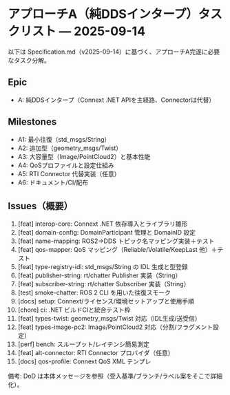 # アプローチA（純DDSインタープ）タスクリスト — 2025-09-14

以下は Specification.md（v2025-09-14）に基づく、アプローチA完遂に必要なタスク分解。

## Epic
- A: 純DDSインタープ（Connext .NET APIを主経路、Connectorは代替）

## Milestones
- A1: 最小往復（std_msgs/String）
- A2: 追加型（geometry_msgs/Twist）
- A3: 大容量型（Image/PointCloud2）と基本性能
- A4: QoSプロファイルと設定仕組み
- A5: RTI Connector 代替実装（任意）
- A6: ドキュメント/CI/配布

## Issues（概要）
1. [feat] interop-core: Connext .NET 依存導入とライブラリ雛形
2. [feat] domain-config: DomainParticipant 管理と DomainID 設定
3. [feat] name-mapping: ROS2→DDS トピック名マッピング実装＋テスト
4. [feat] qos-mapper: QoS マッピング（Reliable/Volatile/KeepLast 他）＋テスト
5. [feat] type-registry-idl: std_msgs/String の IDL 生成と型登録
6. [feat] publisher-string: rt/chatter Publisher 実装（String）
7. [feat] subscriber-string: rt/chatter Subscriber 実装（String）
8. [test] smoke-chatter: ROS 2 CLI を用いた往復スモーク
9. [docs] setup: Connext/ライセンス/環境セットアップと使用手順
10. [chore] ci: .NET ビルドCIと統合テスト枠
11. [feat] types-twist: geometry_msgs/Twist 対応（IDL生成/送受信）
12. [feat] types-image-pc2: Image/PointCloud2 対応（分割/フラグメント設定）
13. [perf] bench: スループット/レイテンシ簡易測定
14. [feat] alt-connector: RTI Connector プロバイダ（任意）
15. [docs] qos-profile: Connext QoS XML テンプレ

備考: DoD は本体メッセージを参照（受入基準/ブランチ/ラベル案をそこで詳細化）。